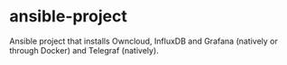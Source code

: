 # ansible-project
Ansible project that installs Owncloud, InfluxDB and Grafana (natively or through Docker) and Telegraf (natively).
